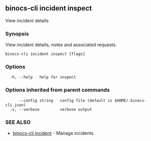 ## binocs-cli incident inspect

View incident details

### Synopsis


View incident details, notes and associated requests.


```
binocs-cli incident inspect [flags]
```

### Options

```
  -h, --help   help for inspect
```

### Options inherited from parent commands

```
      --config string   config file (default is $HOME/.binocs-cli.json)
  -v, --verbose         verbose output
```

### SEE ALSO

* [binocs-cli incident](binocs-cli_incident.md)	 - Manage incidents

